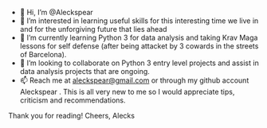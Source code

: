 - 👋 Hi, I’m @Aleckspear
- 👀 I’m interested in learning useful skills for this interesting time we live in and for the unforgiving future that lies ahead
- 🌱 I’m currently learning Python 3 for data analysis and taking Krav Maga lessons for self defense (after being attacket by 3 cowards in the streets of Barcelona).
- 💞️ I’m looking to collaborate on Python 3 entry level projects and assist in data analysis projects that are ongoing.
- 📫 Reach me at aleckspear@gmail.com or through my github account Aleckspear . This is all very new to me so I would appreciate tips, criticism and recommendations.

Thank you for reading!
Cheers,
Alecks

<!---
Aleckspear/Aleckspear is a ✨ special ✨ repository because its `README.md` (this file) appears on your GitHub profile.
You can click the Preview link to take a look at your changes.
--->

